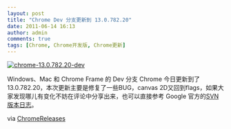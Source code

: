 ```yaml
---
layout: post
title: "Chrome Dev 分支更新到 13.0.782.20"
date: 2011-06-14 16:13
author: admin
comments: true
tags: [Chrome, Chrome开发版, Chrome更新]
---
```

<a href="http://img.chromi.org/2011/06/chrome-13.0.782.20-dev.png">![](http://img.chromi.org/2011/06/chrome-13.0.782.20-dev.png "chrome-13.0.782.20-dev")</a>

Windows、Mac 和 Chrome Frame 的 Dev 分支 Chrome 今日更新到了 13.0.782.20，本次更新主要是修复了一些BUG，canvas 2D又回到flags，如果大家发现哪儿有变化不妨在评论中分享出来，也可以直接参考 Google 官方的<a href="http://build.chromium.org/f/chromium/perf/dashboard/ui/changelog.html?url=/branches/782/src&amp;range=87958:88083&amp;mode=html" target="_blank">SVN 版本日志</a>。

via [ChromeReleases](http://googlechromereleases.blogspot.com/2011/06/dev-channel-update_13.html)
